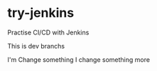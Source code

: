 try-jenkins
==============================
Practise CI/CD with Jenkins 


This is dev branchs

I'm Change something
I change something more
